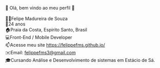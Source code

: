 👋 Olá, bem vindo ao meu perfil 👋<br><br>
👨🏻‍Felipe Madureira de Souza<br>
🌱24 anos<br>
🏠Praia da Costa, Espirito Santo, Brasil<br>
💻Front-End / Mobile Developer<br>
📫Acesse meu site https://felippefms.github.io/<br>
✉️Email: felippefms3@gmail.com<br>
🎓Cursando Análise e Desenvolvimento de sistemas em Estácio de Sá.<br>
